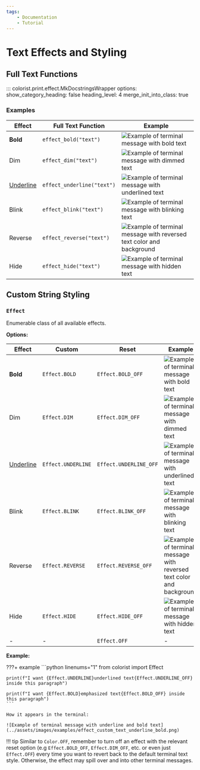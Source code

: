 ```yaml
---
tags:
    - Documentation
    - Tutorial
---
```


# Text Effects and Styling
## Full Text Functions

::: colorist.print.effect.MkDocstringsWrapper
    options:
      show_category_heading: false
      heading_level: 4
      merge_init_into_class: true

### Examples
| Effect           | Full Text Function         | Example |
| ---------------- | -------------------------- | ------- |
| **Bold**         | `effect_bold("text")`      | ![Example of terminal message with bold text](../assets/images/examples/effect_map/bold_full_text_140x16.png) |
| Dim              | `effect_dim("text")`       | ![Example of terminal message with dimmed text](../assets/images/examples/effect_map/dim_full_text_140x16.png) |
| <u>Underline</u> | `effect_underline("text")` | ![Example of terminal message with underlined text](../assets/images/examples/effect_map/underline_full_text_140x16.png) |
| Blink            | `effect_blink("text")`     | ![Example of terminal message with blinking text](../assets/images/examples/effect_map/blink_full_text_140x16.gif) |
| Reverse          | `effect_reverse("text")`   | ![Example of terminal message with reversed text color and background](../assets/images/examples/effect_map/reverse_full_text_140x16.png) |
| Hide             | `effect_hide("text")`      | ![Example of terminal message with hidden text](../assets/images/examples/effect_map/hide_full_text_140x16.png) |

## Custom String Styling
### `Effect`
Enumerable class of all available effects.

**Options:**

| Effect           | Custom             | Reset                  | Example    |
| ---------------- | ------------------ | ---------------------- | ---------- |
| **Bold**         | `Effect.BOLD`      | `Effect.BOLD_OFF`      | ![Example of terminal message with bold text](../assets/images/examples/effect_map/bold_full_text_140x16.png) |
| Dim              | `Effect.DIM`       | `Effect.DIM_OFF`       | ![Example of terminal message with dimmed text](../assets/images/examples/effect_map/dim_full_text_140x16.png) |
| <u>Underline</u> | `Effect.UNDERLINE` | `Effect.UNDERLINE_OFF` | ![Example of terminal message with underlined text](../assets/images/examples/effect_map/underline_full_text_140x16.png) |
| Blink            | `Effect.BLINK`     | `Effect.BLINK_OFF`     | ![Example of terminal message with blinking text](../assets/images/examples/effect_map/blink_full_text_140x16.gif) |
| Reverse          | `Effect.REVERSE`   | `Effect.REVERSE_OFF`   | ![Example of terminal message with reversed text color and background](../assets/images/examples/effect_map/reverse_full_text_140x16.png) |
| Hide             | `Effect.HIDE`      | `Effect.HIDE_OFF`      | ![Example of terminal message with hidden text](../assets/images/examples/effect_map/hide_full_text_140x16.png) |
| -                | -                  | `Effect.OFF`           | -          |

**Example:**

???+ example
    ```python linenums="1"
    from colorist import Effect

    print(f"I want {Effect.UNDERLINE}underlined text{Effect.UNDERLINE_OFF} inside this paragraph")

    print(f"I want {Effect.BOLD}emphasized text{Effect.BOLD_OFF} inside this paragraph")
    ```

    How it appears in the terminal:

    ![Example of terminal message with underline and bold text](../assets/images/examples/effect_custom_text_underline_bold.png)

!!! tip
    Similar to `Color.OFF`, remember to turn off an effect with the relevant reset option (e.g `Effect.BOLD_OFF`, `Effect.DIM_OFF`, etc. or even just `Effect.OFF`) every time you want to revert back to the default terminal text style. Otherwise, the effect may spill over and into other terminal messages.
